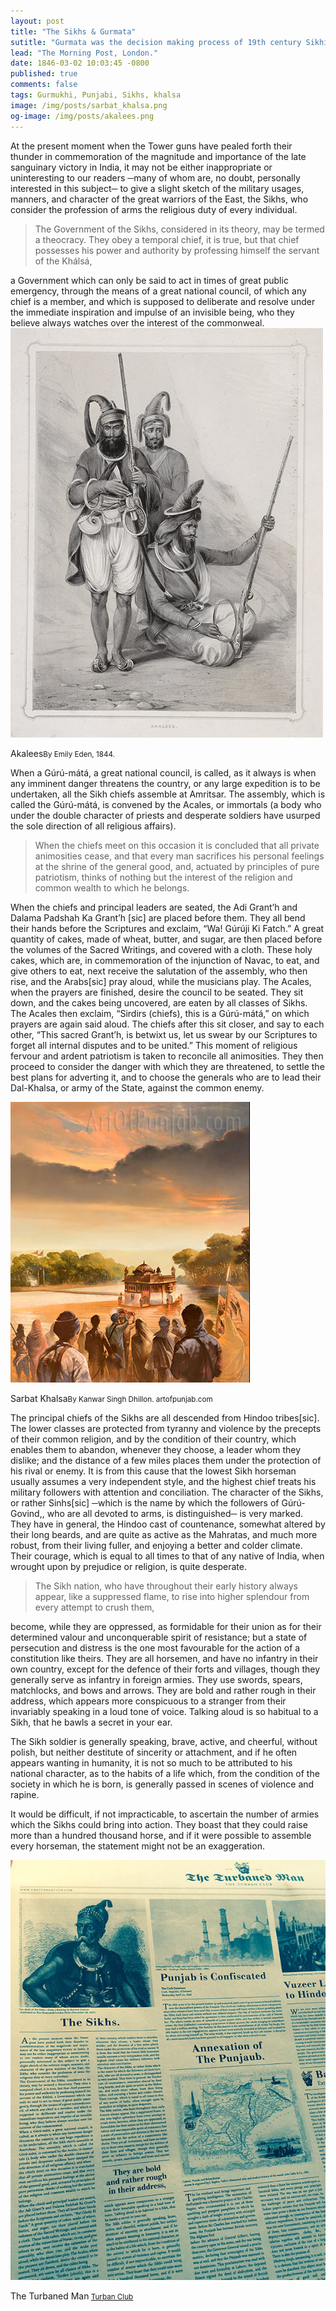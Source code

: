 ```yaml
---
layout: post
title: "The Sikhs & Gurmata"
sutitle: "Gurmata was the decision making process of 19th century Sikhism."
lead: "The Morning Post, London."
date: 1846-03-02 10:03:45 -0800
published: true
comments: false
tags: Gurmukhi, Punjabi, Sikhs, khalsa
image: /img/posts/sarbat_khalsa.png
og-image: /img/posts/akalees.png
---
```


At the present moment when the Tower guns have pealed forth their thunder in commemoration of the magnitude and importance of the late sanguinary victory in India, it may not be either inappropriate or uninteresting to our readers ─many of whom are, no doubt, personally interested in this subject─ to give a slight sketch of the military usages, manners, and character of the great warriors of the East, the Sikhs, who consider the profession of arms the religious duty of every individual.

<blockquote>The Government of the Sikhs, considered in its theory, may be termed a theocracy. They obey a temporal chief, it is true, but that chief possesses his power and authority by professing himself the servant of the Khálsá,</blockquote> a Government which can only be said to act in times of great public emergency, through the means of a great national council, of which any chief is a member, and which is supposed to deliberate and resolve under the immediate inspiration and impulse of an invisible being, who they believe always watches over the interest of the commonweal.

<div class="thumbnail with-caption">
  <img src="/img/posts/akalees.png">
  <p>Akalees<small>By Emily Eden, 1844.</small></p>
</div>

When a Gúrú-mátá, a great national council, is called, as it always is when any imminent danger threatens the country, or any large expedition is to be undertaken, all the Sikh chiefs assemble at Amritsar. The assembly, which is called the Gúrú-mátá, is convened by the Acales, or immortals (a body who under the double character of priests and desperate soldiers have usurped the sole direction of all religious affairs).

<blockquote> When the chiefs meet on this occasion it is concluded that all private animosities cease, and that every man sacrifices his personal feelings at the shrine of the general good, and, actuated by principles of pure patriotism, thinks of nothing but the interest of the religion and common wealth  to which he belongs.</blockquote>

When the chiefs and principal leaders are seated, the Adi Grant’h and Dalama Padshah Ka Grant’h [sic] are placed before them. They all bend their hands before the Scriptures and exclaim, “Wa! Gúrúji Ki Fatch.” A great quantity of cakes, made of wheat, butter, and sugar, are then placed before the volumes of the Sacred Writings, and covered with a cloth. These holy cakes, which are, in commemoration of the injunction of Navac, to eat, and give others to eat, next receive the salutation of the assembly, who then rise, and the Arabs[sic] pray aloud, while the musicians play. The Acales, when the prayers are finished, desire the council to be seated. They sit down, and the cakes being uncovered, are eaten by all classes of Sikhs. The Acales then exclaim, “Sirdirs (chiefs), this is a Gúrú-mátá,” on which prayers are again said aloud. The chiefs after this sit closer, and say to each other, “This sacred Grant’h, is betwixt us, let us swear by our Scriptures to forget all internal disputes and to be united.” This moment of religious fervour and ardent patriotism is taken to reconcile all animosities. They then proceed to consider the danger with which they are threatened, to settle the best plans for adverting it, and to choose the generals who are to lead their Dal-Khalsa, or army of the State, against the common enemy.

<div class="thumbnail with-caption">
  <img src="/img/posts/Sarbat-Khalsa-gallery-large.jpg">
  <p>Sarbat Khalsa<small>By Kanwar Singh Dhillon. artofpunjab.com</small></p>
</div>

The principal chiefs of the Sikhs are all descended from Hindoo tribes[sic]. The lower classes are protected from tyranny and violence by the precepts of their common religion, and by the condition of their country, which enables them to abandon, whenever they choose, a leader whom they dislike; and the distance of a few miles places them under the protection of his rival or enemy. It is from this cause that the lowest Sikh horseman usually assumes a very independent style, and the highest chief treats his military followers with attention and conciliation.
The character of the Sikhs, or rather Sinhs[sic] ─which is the name by which the followers of Gúrú-Govind,, who are all devoted to arms, is distinguished─ is very marked. They have in general, the Hindoo cast of countenance, somewhat altered by their long beards, and are quite as active as the Mahratas, and much more robust, from their living fuller, and enjoying a better and colder climate. Their courage, which is equal to all times to that of any native of India, when wrought upon by prejudice or religion, is quite desperate.

<blockquote>The Sikh nation, who have throughout their early history always appear, like a suppressed flame, to rise into higher splendour from every attempt to crush them,</blockquote> become, while they are oppressed, as formidable for their union as for their determined valour and unconquerable spirit of resistance; but a state of persecution and distress is the one most favourable for the action of a constitution like theirs. They are all horsemen, and have no infantry in their own country, except for the defence of their forts and villages, though they generally serve as infantry in foreign armies. They use swords, spears, matchlocks, and bows and arrows. They are bold and rather rough in their address, which appears more conspicuous to a stranger from their invariably speaking in a loud tone of voice. Talking aloud is so habitual to a Sikh, that he bawls a secret in your ear.

The Sikh soldier is generally speaking, brave, active, and cheerful, without polish, but neither destitute of sincerity or attachment, and if he often appears wanting in humanity, it is not so much to be attributed to his national character, as to the habits of a life which, from the condition of the society in which he is born, is generally passed in scenes of violence and rapine.

It would be difficult, if not impracticable, to ascertain the number of armies which the Sikhs could bring into action. They boast that they could raise more than a hundred thousand horse, and if it were possible to assemble every horseman, the statement might not be an exaggeration.

<div class="thumbnail with-caption">
  <img src="/img/posts/turbanedMan.jpg">
  <p>The Turbaned Man<small> <a href="https://twitter.com/turbanclub">Turban Club</a></small></p>
</div>
